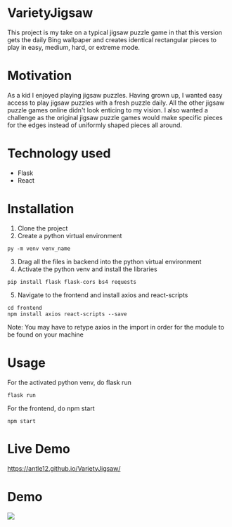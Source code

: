 # VarietyJigsaw
This project is my take on a typical jigsaw puzzle game in that this version gets the daily Bing wallpaper and creates identical rectangular pieces to play in easy, medium, hard, or extreme mode.
# Motivation
As a kid I enjoyed playing jigsaw puzzles. Having grown up, I wanted easy access to play jigsaw puzzles with a fresh puzzle daily. All the other jigsaw puzzle games online didn't look enticing to my vision. I also wanted a challenge as the original jigsaw puzzle games would make specific pieces for the edges instead of uniformly shaped pieces all around.
# Technology used
- Flask
- React
# Installation
1. Clone the project
2. Create a python virtual environment
```
py -m venv venv_name
```
3. Drag all the files in backend into the python virtual environment
4. Activate the python venv and install the libraries
```
pip install flask flask-cors bs4 requests
```
5. Navigate to the frontend and install axios and react-scripts
```
cd frontend
npm install axios react-scripts --save
```
Note: You may have to retype axios in the import in order for the module to be found on your machine
# Usage
For the activated python venv, do flask run
```
flask run
```
For the frontend, do npm start
```
npm start
```
# Live Demo
https://antle12.github.io/VarietyJigsaw/
# Demo
![](https://github.com/AntLe12/Jigsaw-Puzzle/blob/master/Jigsaw%20Demo.gif)
